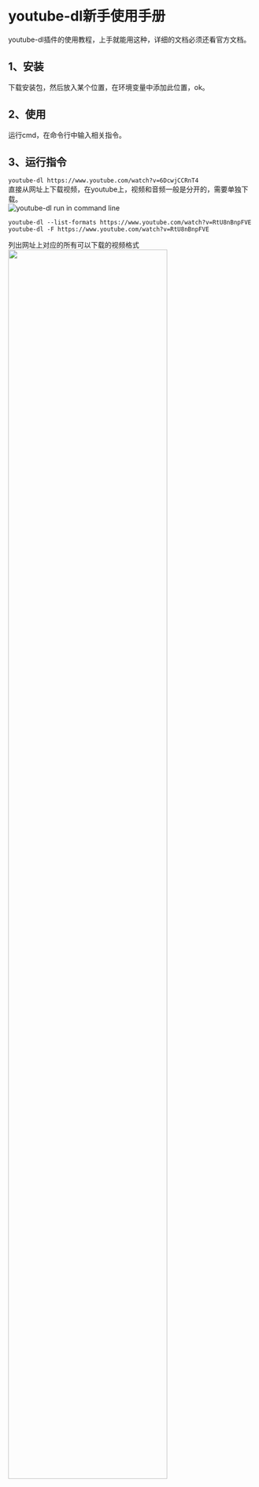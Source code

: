 # youtube-dl新手使用手册
youtube-dl插件的使用教程，上手就能用这种，详细的文档必须还看官方文档。

## 1、安装
下载安装包，然后放入某个位置，在环境变量中添加此位置，ok。
## 2、使用
运行cmd，在命令行中输入相关指令。
## 3、运行指令
```youtube-dl https://www.youtube.com/watch?v=6DcwjCCRnT4```    
直接从网址上下载视频，在youtube上，视频和音频一般是分开的，需要单独下载。    
![youtube-dl run in command line](/image/youtube-dl%20001.PNG)    

```
youtube-dl --list-formats https://www.youtube.com/watch?v=RtU8nBnpFVE
youtube-dl -F https://www.youtube.com/watch?v=RtU8nBnpFVE
```    
列出网址上对应的所有可以下载的视频格式    
<img src="/image/youtube-dl--list-formats.PNG" height="80%" width = "80%" />
